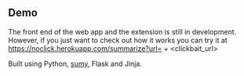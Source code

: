 ## Demo
The front end of the web app and the extension is still in development. However, if you just want to check out how it works you can try it at https://noclick.herokuapp.com/summarize?url= + <clickbait_url>

Built using Python, [sumy](https://github.com/miso-belica/sumy), Flask and Jinja.
